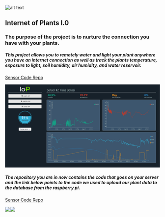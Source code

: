 ![alt text](/public/assets/images/info1.png "Logo Title Text 1")

## Internet of Plants I.0
### The purpose of the project is to nurture the connection you have with your plants.

##### This project allows you to remotely water and light your plant anywhere you have an internet connection as well as track the plants temperature, exposure to light, soil humidity, air humidity, and water reservoir.

[Sensor Code Repo](https://noodle-northwestern.herokuapp.com/ "sensor code repository")

<img src="public/assets/images/ui.png" width="800px"/>


##### The repository you are in now contains the code that goes on your server and the link below points to the code we used to upload our plant data to the database from the raspberry pi.


[Sensor Code Repo](https://github.com/tstorti/noodle-sensor "sensor code repository")

<img src="public/assets/images/info3.png" width="50%"/><img src="public/assets/images/info2.png" width="50%"/>
